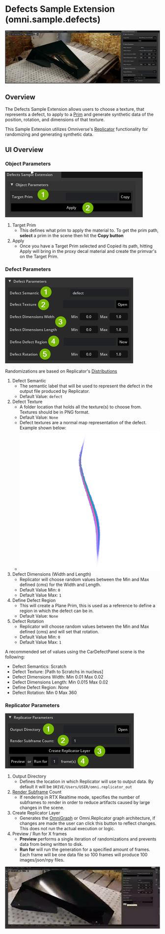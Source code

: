 # Defects Sample Extension (omni.sample.defects)
![Defects Preview](../data/preview.png)


## Overview

The Defects Sample Extension allows users to choose a texture, that represents a defect, to apply to a [Prim](https://docs.omniverse.nvidia.com/prod_usd/prod_usd/quick-start/prims.html) and generate synthetic data of the position, rotation, and dimensions of that texture.

This Sample Extension utilizes Omniverse's [Replicator](https://developer.nvidia.com/omniverse/replicator) functionality for randomizing and generating synthetic data.

## UI Overview

### Object Parameters

![Object Params](../data/objparam.png)

1. Target Prim
    - This defines what prim to apply the material to. To get the prim path, **select** a prim in the scene then hit the **Copy button**
2. Apply
    - Once you have a Target Prim selected and Copied its path, hitting Apply will bring in the proxy decal material and create the primvar's on the Target Prim.

### Defect Parameters

![Defect Params](../data/defectparam.png)

Randomizations are based on Replicator's [Distributions](https://docs.omniverse.nvidia.com/prod_extensions/prod_extensions/ext_replicator/distribution_examples.html)

1. Defect Semantic
    - The semantic label that will be used to represent the defect in the output file produced by Replicator.
    - Default Value: `defect`
2. Defect Texture
    - A folder location that holds all the texture(s) to choose from. Textures should be in PNG format.
    - Default Value: `None`
    - Defect textures are a normal map representation of the defect. Example shown below:
    - ![texture_sample](../omni/example/defects/data/scratch_0.png)
3. Defect Dimensions (Width and Length)
    - Replicator will choose random values between the Min and Max defined (cms) for the Width and Length.
    - Default Value Min: `0`
    - Default Value Max: `1`
4. Define Defect Region
    - This will create a Plane Prim, this is used as a reference to define a region in which the defect can be in.
    - Default Value: `None`
5. Defect Rotation
    - Replicator will choose random values between the Min and Max defined (cms) and will set that rotation.
    - Default Value Min: `0`
    - Default Value Max: `1`

A recommended set of values using the CarDefectPanel scene is the following:
 - Defect Semantics: Scratch
 - Defect Texture: [Path to Scratchs in nucleus]
 - Defect Dimensions Width: Min 0.01 Max 0.02
 - Defect Dimensions Length: Min 0.015 Max 0.02
 - Define Defect Region: *None*
 - Defect Rotation: Min 0 Max 360

### Replicator Parameters

![Rep Params](../data/repparam.png)

1. Output Directory
    - Defines the location in which Replicator will use to output data. By default it will be `DRIVE/Users/USER/omni.replicator_out`
2. [Render Subframe](https://docs.omniverse.nvidia.com/prod_extensions/prod_extensions/ext_replicator/subframes_examples.html) Count
    - If rendering in RTX Realtime mode, specifies the number of subframes to render in order to reduce artifacts caused by large changes in the scene.
3. Create Replicator Layer
    - Generates the [OmniGraph](https://docs.omniverse.nvidia.com/prod_extensions/prod_extensions/ext_omnigraph.html) or Omni.Replicator graph architecture, if changes are made the user can click this button to reflect changes. This does not run the actual execution or logic.
4. Preview / Run for X frames
    - **Preview** performs a single iteration of randomizations and prevents data from being written to disk.
    - **Run for**  will run the generation for a specified amount of frames. Each frame will be one data file so 100 frames will produce 100 images/json/npy files.

![scratch](../data/scratch.gif)
